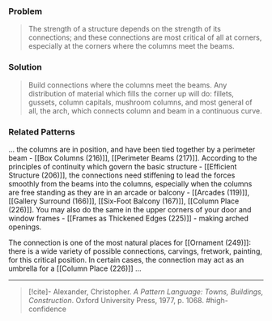 ### Problem
>The strength of a structure depends on the strength of its connections; and these connections are most critical of all at corners, especially at the corners where the columns meet the beams.

### Solution
>Build connections where the columns meet the beams. Any distribution of material which fills the corner up will do: fillets, gussets, column capitals, mushroom columns, and most general of all, the arch, which connects column and beam in a continuous curve.

### Related Patterns
... the columns are in position, and have been tied together by a perimeter beam - [[Box Columns (216)]], [[Perimeter Beams (217)]]. According to the principles of continuity which govern the basic structure - [[Efficient Structure (206)]], the connections need stiffening to lead the forces smoothly from the beams into the columns, especially when the columns are free standing as they are in an arcade or balcony - [[Arcades (119)]], [[Gallery Surround (166)]], [[Six-Foot Balcony (167)]], [[Column Place (226)]]. You may also do the same in the upper corners of your door and window frames - [[Frames as Thickened Edges (225)]] - making arched openings.

The connection is one of the most natural places for [[Ornament (249)]]: there is a wide variety of possible connections, carvings, fretwork, painting, for this critical position. In certain cases, the connection may act as an umbrella for a [[Column Place (226)]] ...

---

> [!cite]- Alexander, Christopher. _A Pattern Language: Towns, Buildings, Construction_. Oxford University Press, 1977, p. 1068.
> #high-confidence 